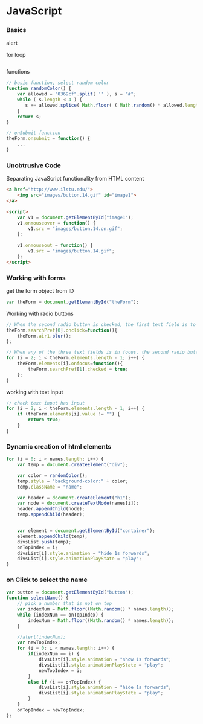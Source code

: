 # JavaScript 

### Basics
alert

for loop 
```javascript

```

functions 
```javascript
// basic function, select random color
function randomColor() {
    var allowed = "0369cf".split( '' ), s = "#";
    while ( s.length < 4 ) {
       s += allowed.splice( Math.floor( ( Math.random() * allowed.length ) ), 1 );
    }
    return s;
}

// onSubmit function 
theForm.onsubmit = function() {
    ...
}
```

### Unobtrusive Code 
Separating JavaScript functionality from HTML content  

```html
<a href="http://www.ilstu.edu/">
    <img src="images/button.14.gif" id="image1">    
</a>

<script>
    var v1 = document.getElementById("image1");
    v1.onmouseover = function() {
        v1.src = "images/button.14.on.gif";
    };
    
    v1.onmouseout = function() {
        v1.src = "images/button.14.gif";
    };
</script> 
```

### Working with forms 
get the form object from ID
```javascript
var theForm = document.getElementById("theForm");
```

Working with radio buttons
```javascript
// When the second radio button is checked, the first text field is to be set in focus.
theForm.searchPref[0].onclick=function(){
    theForm.air1.blur();
};   
```

```javascript
// When any of the three text fields is in focus, the second radio button is to be checked.	
for (i = 2; i < theForm.elements.length - 1; i++) {
    theForm.elements[i].onfocus=function(){
        theForm.searchPref[1].checked = true;
    };
}
```

working with text input 
```javascript
// check text input has input 
for (i = 2; i < theForm.elements.length - 1; i++) {
    if (theForm.elements[i].value != "") {
        return true;
    }
}
```

### Dynamic creation of html elements 
```javascript
for (i = 0; i < names.length; i++) {
    var temp = document.createElement("div");

    var color = randomColor();
    temp.style = "background-color:" + color;
    temp.className = "name";

    var header = document.createElement("h1");
    var node = document.createTextNode(names[i]);
    header.appendChild(node);         
    temp.appendChild(header);


    var element = document.getElementById("container");
    element.appendChild(temp);
    divsList.push(temp);
    onTopIndex = i;
    divsList[i].style.animation = "hide 1s forwards";
    divsList[i].style.animationPlayState = "play";
}
```

### on Click to select the name 
```javascript
var button = document.getElementById("button");
function selectName() {
    // pick a number that is not on top
    var indexNum = Math.floor((Math.random() * names.length));  
    while (indexNum == onTopIndex) {
        indexNum = Math.floor((Math.random() * names.length)); 
    }

    //alert(indexNum);
    var newTopIndex;
    for (i = 0; i < names.length; i++) {
        if(indexNum == i) {
            divsList[i].style.animation = "show 1s forwards";
            divsList[i].style.animationPlayState = "play";
            newTopIndex = i;
        }
        else if (i == onTopIndex) {
            divsList[i].style.animation = "hide 1s forwards";
            divsList[i].style.animationPlayState = "play";
        }
    }
    onTopIndex = newTopIndex;
}; 
```

